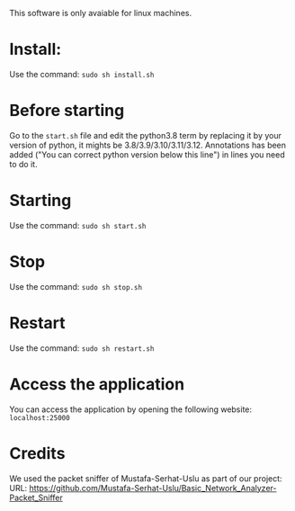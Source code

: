 This software is only avaiable for linux machines.

# Install:

Use the command: ``sudo sh install.sh``

# Before starting
Go to the ``start.sh`` file and edit the python3.8 term by replacing it by your version of python, it mights be 3.8/3.9/3.10/3.11/3.12.
Annotations has been added ("You can correct python version below this line") in lines you need to do it.

# Starting

Use the command: ``sudo sh start.sh``

# Stop

Use the command: ``sudo sh stop.sh``

# Restart

Use the command: ``sudo sh restart.sh``

# Access the application

You can access the application by opening the following website: ``localhost:25000``

# Credits

We used the packet sniffer of Mustafa-Serhat-Uslu as part of our project:
URL: https://github.com/Mustafa-Serhat-Uslu/Basic_Network_Analyzer-Packet_Sniffer
